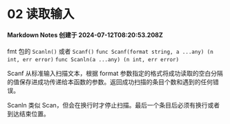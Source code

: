 # 02 读取输入

#### Markdown Notes 创建于 2024-07-12T08:20:53.208Z

fmt 包的 `Scanln()` 或者 `Scanf()`
`func Scanf(format string, a ...any) (n int, err error)`
`func Scanln(a ...any) (n int, err error)`

Scanf 从标准输入扫描文本，根据 format 参数指定的格式将成功读取的空白分隔的值保存进成功传递给本函数的参数。返回成功扫描的条目个数和遇到的任何错误。

Scanln 类似 Scan，但会在换行时才停止扫描。最后一个条目后必须有换行或者到达结束位置。
